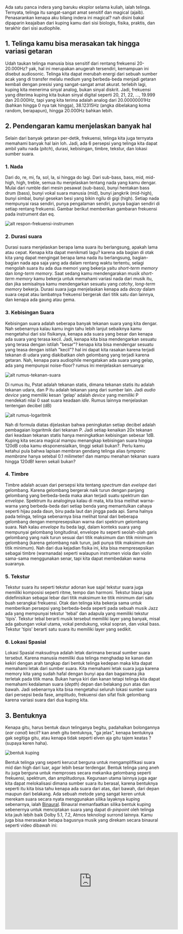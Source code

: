Ada satu panca indera yang baruku eksplor selama kuliah, ialah telinga. Ternyata, telinga itu sangat-sangat amat sensitif dan magical (ajaib). Penasarankan kenapa aku bilang indera ini magical? nah disini bakal dipaparin keajaiban dari kuping kamu dari sisi biologis, fisika, praktis, dan terakhir dari sisi audiophile.

## 1. Telinga kamu bisa merasakan tak hingga variasi getaran
Udah taukan telinga manusia bisa sensitif dari rentang frekuensi 20-20.000Hz? yak, hal ini merupakan anugerah tersendiri, kemampuan ini disebut audiosonic. Telinga kita dapat merubah energi dari sebuah sumber acak yang di transfer melalu medium yang berbeda-beda menjadi getaran kembali dengan presisi yang sangat-sangat amat akurat. terlebih lagi, kuping kita menerima sinyal analog, bukan sinyal diskrit. Jadi, frekuensi yang diterima kuping kita bukan sinyal digital seperti 20, 21, 22, ..., 19.999 dan 20.000Hz, tapi yang kita terima adalah analog dari 20.00000001Hz (bahkan hingga 0 nya tak hingga), 38.12315Hz (angka dibelakang koma random, berapapun), hingga 20.000Hz bahkan lebih.

## 2. Pendengaran kamu menjelaskan banyak hal
Selain dari banyak getaran per-detik, frekuensi, telinga kita juga ternyata memahami banyak hal lain loh. Jadi, ada 6 persepsi yang telinga kita dapat ambil yaitu nada (*pitch*), durasi, kebisingan, timbre, tekstur, dan lokasi sumber suara.

### 1. Nada
Dari do, re, mi, fa, sol, la, si hingga do lagi. Dari sub-bass, bass, mid, mid-high, high, treble, semua itu menjelaskan tentang nada yang kamu dengar. Mulai dari rumble dari mesin pesawat (sub-bass), bunyi hentakan bass drum (bass), bunyi vokal suara manusia (mid), bunyi jangkrik (mid-high), bunyi simbal, bunyi gesekan besi yang bikin ngilu di gigi (high). Setiap nada mempunyai rasa sendiri, punya pengalaman sendiri, punya bagian sendiri di setiap rentang frekuensi. Gambar berikut memberikan gambaran frekuensi pada instrument dan eq.

![alt respon-frekuensi-instrumen](http://audiofederation.com/wp-content/uploads/blog-images2/frequency-chart.jpg)

### 2. Durasi suara
Durasi suara menjelaskan berapa lama suara itu berlangsung, apakah lama atau cepat. Kenapa kita dapat menikmati lagu? karena ada bagian di otak kita yang dapat mengingat berapa lama nada itu berlangsung, bagian-bagian nada apa saja yang ada dalam rentang waktu tertentu, selagi mengolah suara itu ada dua memori yang bekerja yaitu *short-term memory* dan *long-term memory*. Saat sedang kamu mendengarakan musik *short-term memory* kamu bekerja untuk memahami variasi nada dari musik itu, dan jika semisalnya kamu mendengarkan sesuatu yang *catchy*, *long-term memory* bekerja. Durasi suara juga menjelaskan kenapa ada *decay* dalam suara cepat atau lambatnya frekuensi bergerak dari titik satu dan lainnya, dan kenapa ada gaung atau gema.

### 3. Kebisingan Suara
Kebisingan suara adalah seberapa banyak tekanan suara yang kita dengar. Nah sebenarnya kalau kamu ingin tahu lebih lanjut sebaiknya kamu mengetahui dari sisi fisikanya, kenapa ada suara yang besar dan kenapa ada suara yang terasa kecil. Jadi, kenapa kita bisa mendengarkan sesuatu yang terasa dengan istilah "besar"? kenapa kita bisa mendengar sesuatu yang teasa dengan istilah "kecil"? hal ini dapat kita rasakan karena terjadi tekanan di udara yang diakibatkan oleh gelombang yang terjadi karena getaran. Nah, kenapa para audiophile mengatakan ada suara yang gelap, ada yang mempunyai noise-floor? rumus ini menjelaskan semuanya:

![alt rumus-tekanan-suara](https://wikimedia.org/api/rest_v1/media/math/render/svg/89bf9723fd2d7c81780e0fa73b6138eb69f030fb)

Di rumus itu, Pstat adalah tekanan statis, dimana tekanan statis itu adalah tekanan udara, dan P itu adalah tekanan yang dari sumber lain. Jadi *audio device* yang memiliki kesan 'gelap' adalah *device* yang memiliki P mendekati nilai 0 saat suara keadaan *idle*. Rumus lainnya menjelaskan tentengan decibel (dB)

![alt rumus-logaritmik](https://wikimedia.org/api/rest_v1/media/math/render/svg/145443bafb64759904ba790408936f7fe1958a8a)

Nah di formula diatas dijelaskan bahwa peningkatan setiap decibel adalah pembagaian logaritmik dari tekanan P. Jadi setiap kenaikan 20x tekanan dari keadaan tekanan statis hanya meningkatkan kebisingan sebesar 1dB. Kuping kita secara magical mampu menangkap kebisingan suara hingga 120dB coba kamu eksponensialkan, tinggi sekali bukan?. Perlu kamu ketahui pula bahwa lapisan membran gendang telinga alias *tympanic membrane* hanya setebal 0.1 milimeter! dan mampu menahan tekanan suara hingga 120dB! keren sekali bukan?

### 4. Timbre
Timbre adalah acuan dari persepsi kita tentang *spectrum* dan *evelope* dari gelombang. Karena gelombang bergerak naik turun dengan panjang gelombang yang berbeda-beda maka akan terjadi suatu spektrum dan *envelope*. Spektrum itu analoginya kalau di mata, kita bisa melihat warna-warna yang berbeda-beda dari setiap benda yang memantulkan cahaya seperti hijau pada daun, biru pada laut dan jingga pada api. Sama halnya pada telinga, telinga sebenarnya bisa melihat tonal dari beberapa gelombang dengan mempresepsikan warna dari spektrum gelombang suara. Nah kalau *envelope* itu beda lagi, dalam konteks suara yang mempunyai gelombang longitudinal, envelope itu seperti seolah-olah garis gelombang yang naik turun sesuai dari titik maksimum dan titik minimum gelombang (karena gelombang naik turun, jadi punya titik maksimum dan titik minimum). Nah dari dua kejadian fisika ini, kita bisa mempresepsikan sebagai timbre (warnanada) seperti walaupun instrumen viola dan violin sama-sama menggunakan senar, tapi kita dapat membedakan warna suaranya.

### 5. Tekstur
Tekstur suara itu seperti tekstur adonan kue saja! tekstur suara juga memiliki komposisi seperti ritme, tempo dan harmoni. Tekstur biasa juga didefinisikan sebagai lebar dari titik maksimum ke titik minimum dari satu buah serangkai frekuensi. Otak dan telinga kita bekerja sama untuk memberikan persepsi yang berbeda-beda seperti pada sebuah musik Jazz ada yang mempunyai tekstur 'tebal' dan adapula yang memiliki tekstur 'tipis'. Tekstur tebal berarti musik tersebut memiliki layer yang banyak, misal ada gabungan vokal utama, vokal pendukung, vokal sopran, dan vokal bass. Tekstur 'tipis' berarti satu suara itu memiliki layer yang sedikit.

### 6. Lokasi Spasial
Lokasi Spasial maksudnya adalah letak darimana berasal sumber suara tersebut. Karena manusia memiliki dua telinga menghadap ke kanan dan kekiri dengan arah tangkap dari bentuk telinga kedepan maka kita dapat memahami letak dari sumber suara. Kita memahami letak suara juga karena memory kita yang sudah hafal dengan bunyi apa dan bagaimana jika terletak pada titik mana. Bukan hanya kiri dan kanan tetapi telinga kita dapat memahami kedalaman suara (*depth*) depan dan belakang pun atas dan bawah. Jadi sebenarnya kita bisa mengetahui seluruh lokasi sumber suara dari persepsi beda fase, amplitudo, frekuensi dan sifat fisik gelombang karena variasi suara dari dua kuping kita.

## 3. Bentuknya
Kenapa gitu, harus bentuk daun telinganya begitu, padahalkan bolongannya (*ear canal*) kecil? kan aneh gitu bentuknya, "ga jelas", kenapa bentuknya gak segitiga gitu, atau kenapa tidak seperti elven aja gitu tajem keatas ? (supaya keren haha).

![bentuk kuping](https://qph.ec.quoracdn.net/main-qimg-3eba121a1b99256cd3396ba0c5429318-c)

Bentuk telinga yang seperti kerucut berguna untuk mengamplifikasi suara mid dan high dari luar, agar lebih besar terdengar. Bentuk telinga yang aneh itu juga berguna untuk memproses secara mekanika gelombang seperti frekuensi, spektrum, dan amplitudonya. Kegunaan utama lainnya juga agar kita dapat melokalisasi dimana sumber suara itu berasal, karena bentuknya seperti itu kita bisa tahu kenapa ada suara dari atas, dari bawah, dari depan maupun dari belakang. Ada sebuah metode yang sangat keren untuk merekam suara secara nyata menggunakan silika layaknya kuping sebenarnya, ialah [Binaural](https://www.youtube.com/watch?v=Yd5i7TlpzCk). Binaural memanfaatkan silika bentuk kuping sebenernya untuk menciptakan suara yang dapat di-*pinpoint* oleh telinga kita jauh lebih baik Dolby 5.1, 7.2, Atmos teknologi surrond lainnya. Kamu juga bisa merasakan betapa bagusnya musik yang direkam secara binaural seperti video dibawah ini:

<iframe width="560" height="315" src="https://www.youtube.com/embed/itLxXeyM2aM" frameborder="0" allowfullscreen></iframe>

